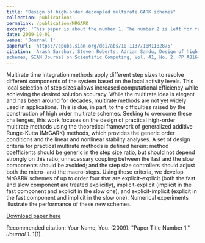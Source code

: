 ```yaml
---
title: "Design of high-order decoupled multirate GARK schemes"
collection: publications
permalink: /publication/MRGARK
excerpt: 'This paper is about the number 1. The number 2 is left for future work.'
date: 2009-10-01
venue: 'Journal 1'
paperurl: 'https://epubs.siam.org/doi/abs/10.1137/18M1182875'
citation: 'Arash Sarshar, Steven Roberts, Adrian Sandu, Design of high-order decoupled multirate GARK
schemes, SIAM Journal on Scientific Computing, Vol. 41, No. 2, PP A816-A847.'
---
```

Multirate time integration methods apply different step sizes to resolve different components of the system based on the local activity levels. This local selection of step sizes allows increased computational efficiency while achieving the desired solution accuracy. While the multirate idea is elegant and has been around for decades, multirate methods are not yet widely used in applications. This is due, in part, to the difficulties raised by the construction of high order multirate schemes.
Seeking to overcome these challenges, this work focuses on the design of practical high-order multirate methods using the theoretical framework of generalized additive Runge-Kutta (MrGARK) methods, which provides the generic order conditions and the linear and nonlinear stability analyses.
A set of design criteria for practical multirate methods is defined herein: method coefficients should be generic in the step size ratio, but should not depend strongly on this ratio; unnecessary coupling between the fast and the slow components should be avoided; and the step size controllers should adjust both the micro- and the macro-steps.
Using these criteria, we develop MrGARK schemes of up to order four that are explicit-explicit (both the fast and slow component are treated explicitly), implicit-explicit (implicit in the fast component and explicit in the slow one), and explicit-implicit (explicit in the fast component and implicit in the slow one). Numerical experiments illustrate the performance of these new schemes.

[Download paper here](https://arxiv.org/abs/1804.07716)

Recommended citation: Your Name, You. (2009). "Paper Title Number 1." <i>Journal 1</i>. 1(1).
